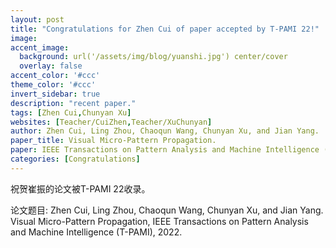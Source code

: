 ```yaml
---
layout: post
title: "Congratulations for Zhen Cui of paper accepted by T-PAMI 22!"
image:
accent_image:
  background: url('/assets/img/blog/yuanshi.jpg') center/cover
  overlay: false
accent_color: '#ccc'
theme_color: '#ccc'
invert_sidebar: true
description: "recent paper."
tags: [Zhen Cui,Chunyan Xu]
websites: [Teacher/CuiZhen,Teacher/XuChunyan]
author: Zhen Cui, Ling Zhou, Chaoqun Wang, Chunyan Xu, and Jian Yang.
paper_title: Visual Micro-Pattern Propagation.
paper: IEEE Transactions on Pattern Analysis and Machine Intelligence (T-PAMI) 22.
categories: [Congratulations]
---
```

祝贺崔振的论文被T-PAMI 22收录。

论文题目: Zhen Cui, Ling Zhou, Chaoqun Wang, Chunyan Xu, and Jian Yang. Visual Micro-Pattern Propagation, IEEE Transactions on Pattern Analysis and Machine Intelligence (T-PAMI), 2022.
